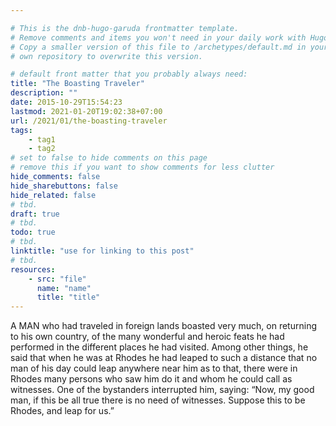```yaml
---

# This is the dnb-hugo-garuda frontmatter template. 
# Remove comments and items you won't need in your daily work with Hugo.
# Copy a smaller version of this file to /archetypes/default.md in your
# own repository to overwrite this version.

# default front matter that you probably always need:
title: "The Boasting Traveler"
description: ""
date: 2015-10-29T15:54:23
lastmod: 2021-01-20T19:02:38+07:00
url: /2021/01/the-boasting-traveler
tags:
    - tag1
    - tag2
# set to false to hide comments on this page
# remove this if you want to show comments for less clutter
hide_comments: false
hide_sharebuttons: false
hide_related: false
# tbd.
draft: true
# tbd.
todo: true
# tbd.
linktitle: "use for linking to this post"
# tbd.
resources:
    - src: "file"
      name: "name"
      title: "title"
---
```

A MAN who had traveled in foreign lands boasted very much, on returning to his own country, of the many wonderful and heroic feats he had performed in the different places he had visited. Among other things, he said that when he was at Rhodes he had leaped to such a distance that no man of his day could leap anywhere near him as to that, there were in Rhodes many persons who saw him do it and whom he could call as witnesses. One of the bystanders interrupted him, saying: “Now, my good man, if this be all true there is no need of witnesses. Suppose this to be Rhodes, and leap for us.”
